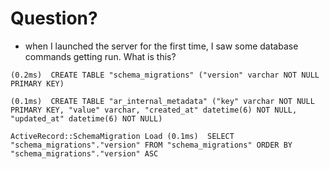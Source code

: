 # Question?
- when I launched the server for the first time, I saw some database commands getting run. What is this?

`
(0.2ms)  CREATE TABLE "schema_migrations" ("version" varchar NOT NULL PRIMARY KEY)
`

`
(0.1ms)  CREATE TABLE "ar_internal_metadata" ("key" varchar NOT NULL PRIMARY KEY, "value" varchar, "created_at" datetime(6) NOT NULL, "updated_at" datetime(6) NOT NULL)
`

`
ActiveRecord::SchemaMigration Load (0.1ms)  SELECT "schema_migrations"."version" FROM "schema_migrations" ORDER BY "schema_migrations"."version" ASC
`
